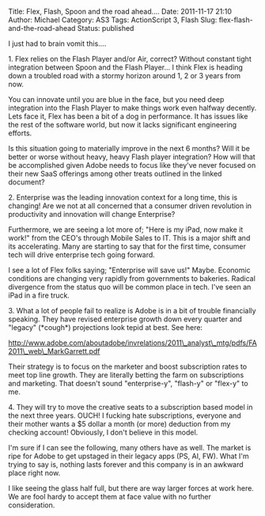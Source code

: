 Title: Flex, Flash, Spoon and the road ahead....
Date: 2011-11-17 21:10
Author: Michael
Category: AS3 
Tags: ActionScript 3, Flash
Slug: flex-flash-and-the-road-ahead
Status: published

I just had to brain vomit this....

1\. Flex relies on the Flash Player and/or Air, correct? Without constant
tight integration between Spoon and the Flash Player... I think Flex is
heading down a troubled road with a stormy horizon around 1, 2 or 3
years from now.

You can innovate until you are blue in the face, but you need deep
integration into the Flash Player to make things work even halfway
decently. Lets face it, Flex has been a bit of a dog in performance. It
has issues like the rest of the software world, but now it lacks
significant engineering efforts.

Is this situation going to materially improve in the next 6 months? Will
it be better or worse without heavy, heavy Flash player integration? How
will that be accomplished given Adobe needs to focus like they've never
focused on their new SaaS offerings among other treats outlined in the
linked document?

2\. Enterprise was the leading innovation context for a long time, this
is changing! Are we not at all concerned that a consumer driven
revolution in productivity and innovation will change Enterprise?

Furthermore, we are seeing a lot more of; "Here is my iPad, now make it
work!" from the CEO's through Mobile Sales to IT. This is a major shift
and its accelerating. Many are starting to say that for the first time,
consumer tech will drive enterprise tech going forward.

I see a lot of Flex folks saying; "Enterprise will save us!" Maybe.
Economic conditions are changing very rapidly from governments to
bakeries. Radical divergence from the status quo will be common place in
tech. I've seen an iPad in a fire truck.

3\. What a lot of people fail to realize is Adobe is in a bit of trouble
financially speaking. They have revised enterprise growth down every
quarter and "legacy" (\*cough\*) projections look tepid at best. See
here:

http://www.adobe.com/aboutadobe/invrelations/2011\_analyst\_mtg/pdfs/FA2011\_web\_MarkGarrett.pdf

Their strategy is to focus on the marketer and boost subscription rates
to meet top line growth. They are literally betting the farm on
subscriptions and marketing. That doesn't sound "enterprise-y",
"flash-y" or "flex-y" to me.

4\. They will try to move the creative seats to a subscription based
model in the next three years. OUCH! I fucking hate subscriptions,
everyone and their mother wants a \$5 dollar a month (or more) deduction
from my checking account! Obviously, I don't believe in this model.

I'm sure if I can see the following, many others have as well. The
market is ripe for Adobe to get upstaged in their legacy apps (PS, AI,
FW). What I'm trying to say is, nothing lasts forever and this company
is in an awkward place right now.

I like seeing the glass half full, but there are way larger forces at
work here. We are fool hardy to accept them at face value with no
further consideration.
